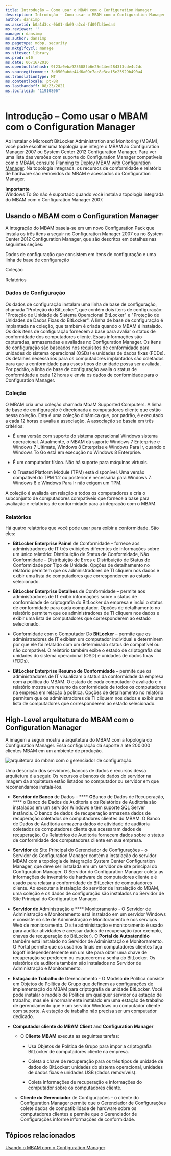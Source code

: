 ```yaml
---
title: Introdução – Como usar o MBAM com o Configuration Manager
description: Introdução – Como usar o MBAM com o Configuration Manager
author: dansimp
ms.assetid: b0a1d3cc-0b01-4b69-a2cd-fd09fb3beda4
ms.reviewer: ''
manager: dansimp
ms.author: dansimp
ms.pagetype: mdop, security
ms.mktglfcycl: manage
ms.sitesec: library
ms.prod: w10
ms.date: 06/16/2016
ms.openlocfilehash: 9f23a0eba923608fb6e25e44ee2843f3cde4c2dc
ms.sourcegitcommit: 3e0500abde44d6a09c7ac8e3caf5e25929b490a4
ms.translationtype: MT
ms.contentlocale: pt-BR
ms.lasthandoff: 08/23/2021
ms.locfileid: "11910806"
---
```

# <a name="getting-started---using-mbam-with-configuration-manager"></a>Introdução – Como usar o MBAM com o Configuration Manager


Ao instalar o Microsoft BitLocker Administration and Monitoring (MBAM), você pode escolher uma topologia que integre o MBAM ao Configuration Manager 2007 ou System Center 2012 Configuration Manager. Para ver uma lista das versões com suporte do Configuration Manager compatíveis com o MBAM, consulte [Planning to Deploy MBAM with Configuration Manager](planning-to-deploy-mbam-with-configuration-manager-2.md). Na topologia integrada, os recursos de conformidade e relatório de hardware são removidos do MBAM e acessados do Configuration Manager.

**Importante**  
Windows To Go não é suportado quando você instala a topologia integrada do MBAM com o Configuration Manager 2007.

 

## <a name="using-mbam-with-configuration-manager"></a>Usando o MBAM com o Configuration Manager


A integração do MBAM baseia-se em um novo Configuration Pack que instala os três itens a seguir no Configuration Manager 2007 ou no System Center 2012 Configuration Manager, que são descritos em detalhes nas seguintes seções:

Dados de configuração que consistem em itens de configuração e uma linha de base de configuração

Coleção

Relatórios

### <a name="configuration-data"></a>Dados de Configuração

Os dados de configuração instalam uma linha de base de configuração, chamada "Proteção do BitLocker", que contém dois itens de configuração: "Proteção de Unidade de Sistema Operacional BitLocker" e "Proteção de Unidades de Dados Fixas do BitLocker". A linha de base de configuração é implantada na coleção, que também é criada quando o MBAM é instalado. Os dois itens de configuração fornecem a base para avaliar o status de conformidade dos computadores cliente. Essas informações são capturadas, armazenadas e avaliadas no Configuration Manager. Os itens de configuração são baseados nos requisitos de conformidade para unidades do sistema operacional (OSDs) e unidades de dados fixas (FDDs). Os detalhes necessários para os computadores implantados são coletados para que a conformidade para esses tipos de unidade possa ser avaliada. Por padrão, a linha de base de configuração avalia o status de conformidade a cada 12 horas e envia os dados de conformidade para o Configuration Manager.

### <a name="collection"></a>Coleção

O MBAM cria uma coleção chamada MbaM Supported Computers. A linha de base de configuração é direcionada a computadores cliente que estão nessa coleção. Esta é uma coleção dinâmica que, por padrão, é executado a cada 12 horas e avalia a associação. A associação se baseia em três critérios:

-   É uma versão com suporte do sistema operacional Windows sistema operacional. Atualmente, o MBAM dá suporte Windows 7 Enterprise e Windows 7 Ultimate, Windows 8 Enterprise e Windows Para Ir, quando o Windows To Go está em execução no Windows 8 Enterprise.

-   É um computador físico. Não há suporte para máquinas virtuais.

-   O Trusted Platform Module (TPM) está disponível. Uma versão compatível do TPM 1.2 ou posterior é necessária para Windows 7. Windows 8 e Windows Para Ir não exigem um TPM.

A coleção é avaliada em relação a todos os computadores e cria o subconjunto de computadores compatíveis que fornece a base para avaliação e relatórios de conformidade para a integração com o MBAM.

### <a name="reports"></a>Relatórios

Há quatro relatórios que você pode usar para exibir a conformidade. São eles:

-   **BitLocker Enterprise Painel** de Conformidade – fornece aos administradores de IT três exibições diferentes de informações sobre um único relatório: Distribuição de Status de Conformidade, Não Conformidade – Distribuição de Erros e Distribuição de Status de Conformidade por Tipo de Unidade. Opções de detalhamento no relatório permitem que os administradores de TI cliquem nos dados e exibir uma lista de computadores que corresponderem ao estado selecionado.

-   **BitLocker Enterprise Detalhes** de Conformidade – permite aos administradores de IT exibir informações sobre o status de conformidade de criptografia do BitLocker da empresa e inclui o status de conformidade para cada computador. Opções de detalhamento no relatório permitem que os administradores de TI cliquem nos dados e exibir uma lista de computadores que corresponderem ao estado selecionado.

-   Conformidade com o Computador Do **BitLocker** – permite que os administradores de IT exibiam um computador individual e determinem por que ele foi relatado com um determinado status de compatível ou não compatível. O relatório também exibe o estado de criptografia das unidades do sistema operacional (OSD) e unidades de dados fixas (FDDs).

-   **BitLocker Enterprise Resumo de Conformidade** – permite que os administradores de IT visualizam o status da conformidade da empresa com a política do MBAM. O estado de cada computador é avaliado e o relatório mostra um resumo da conformidade de todos os computadores na empresa em relação à política. Opções de detalhamento no relatório permitem que os administradores de TI cliquem nos dados e exibir uma lista de computadores que corresponderem ao estado selecionado.

## <a name="high-level-architecture-of-mbam-with-configuration-manager"></a>High-Level arquitetura do MBAM com o Configuration Manager


A imagem a seguir mostra a arquitetura do MBAM com a topologia do Configuration Manager. Essa configuração dá suporte a até 200.000 clientes MBAM em um ambiente de produção.

![arquitetura do mbam com o gerenciador de configuração.](images/mbam2-cmserver.gif)

Uma descrição dos servidores, bancos de dados e recursos dessa arquitetura é a seguir. Os recursos e bancos de dados do servidor na imagem da arquitetura estão listados no computador ou servidor em que recomendamos instalá-los.

-   **Servidor de Banco** de Dados – **** **O**Banco de Dados de Recuperação, **** o Banco de Dados de Auditoria e os Relatórios de Auditoria são instalados em um servidor Windows e têm suporte SQL Server instância. O banco de dados de recuperação armazena dados de recuperação coletados de computadores clientes do MBAM. O Banco de Dados de Auditoria armazena dados de atividade de auditoria coletados de computadores cliente que acessaram dados de recuperação. Os Relatórios de Auditoria fornecem dados sobre o status de conformidade dos computadores cliente em sua empresa.

-   **Servidor** de Site Principal do Gerenciador de Configurações – o Servidor do Configuration Manager contém a instalação do servidor MBAM com a topologia de integração System Center Configuration Manager, que deve ser instalada em um servidor de site principal do Configuration Manager. O Servidor do Configuration Manager coleta as informações de inventário de hardware de computadores cliente e é usado para relatar a conformidade do BitLocker de computadores cliente. Ao executar a instalação do servidor de Instalação do MBAM, uma coleção e os dados de configuração são instalados no Servidor de Site Principal do Configuration Manager.

-   **Servidor de** Administração e **** Monitoramento - O Servidor de Administração e Monitoramento está instalado em um servidor Windows e consiste no site de Administração e Monitoramento e nos serviços Web de monitoramento. O site administração e monitoramento é usado para auditar atividades e acessar dados de recuperação (por exemplo, chaves de recuperação do BitLocker). O **Portal de Autoatendido** também está instalado no Servidor de Administração e Monitoramento. O Portal permite que os usuários finais em computadores clientes faça logoff independentemente em um site para obter uma chave de recuperação se perderem ou esquecerem a senha do BitLocker. Os relatórios de auditoria também são instalados no Servidor de Administração e Monitoramento.

-   **Estação de Trabalho de** Gerenciamento - O Modelo **de** Política consiste em Objetos de Política de Grupo que definem as configurações de implementação do MBAM para criptografia de unidade BitLocker. Você pode instalar o modelo de Política em qualquer servidor ou estação de trabalho, mas ele é normalmente instalado em uma estação de trabalho de gerenciamento que é um servidor Windows ou computador cliente com suporte. A estação de trabalho não precisa ser um computador dedicado.

-   **Computador cliente do MBAM Client** and **Configuration Manager**

    -   O **Cliente MBAM** executa as seguintes tarefas:

        -   Usa Objetos de Política de Grupo para impor a criptografia BitLocker de computadores cliente na empresa.

        -   Coleta a chave de recuperação para os três tipos de unidade de dados do BitLocker: unidades do sistema operacional, unidades de dados fixas e unidades USB (dados removíveis).

        -   Coleta informações de recuperação e informações do computador sobre os computadores cliente.

    -   **Cliente do Gerenciador** de Configurações – o cliente do Configuration Manager permite que o Gerenciador de Configurações colete dados de compatibilidade de hardware sobre os computadores clientes e permite que o Gerenciador de Configurações informe informações de conformidade.

## <a name="related-topics"></a>Tópicos relacionados


[Usando o MBAM com o Configuration Manager](using-mbam-with-configuration-manager.md)

 

 





